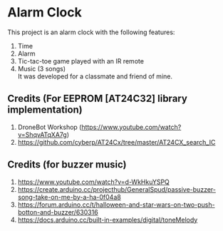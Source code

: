 # Alarm Clock  
This project is an alarm clock with the following features:  
1. Time  
2. Alarm  
3. Tic-tac-toe game played with an IR remote  
4. Music (3 songs)  
It was developed for a classmate and friend of mine.  

## Credits (For EEPROM [AT24C32] library implementation)  
1. DroneBot Workshop (https://www.youtube.com/watch?v=ShqvATqXA7g)  
2. https://github.com/cyberp/AT24Cx/tree/master/AT24CX_search_IC  

## Credits (for buzzer music)
1. https://www.youtube.com/watch?v=d-WkHkuYSPQ  
2. https://create.arduino.cc/projecthub/GeneralSpud/passive-buzzer-song-take-on-me-by-a-ha-0f04a8  
3. https://forum.arduino.cc/t/halloween-and-star-wars-on-two-push-botton-and-buzzer/630316  
4. https://docs.arduino.cc/built-in-examples/digital/toneMelody  



